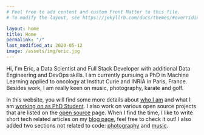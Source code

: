 ```yaml
---
# Feel free to add content and custom Front Matter to this file.
# To modify the layout, see https://jekyllrb.com/docs/themes/#overriding-theme-defaults

layout: home
title: Home
permalink: "/"
last_modified_at: 2020-05-12
image: /assets/img/eric.jpg
---
```


Hi, I'm Eric, a Data Scientist and Full Stack Developer with additional
Data Engineering and DevOps skills. I am currently pursuing a PhD in Machine Learning
applied to oncology at Institut Curie and INRIA in Paris, France.
Besides work, I am really keen on music, photography, karate and golf.

In this website, you will find some more details about [who I am](./about.html) and what I am
[working on as PhD Student](./research.html). I also work on various open source projects that
are listed on the [open source](open-source) page. When I find the time, I like
to write short tech related articles on my [blog page](blog), feel free to
check it out! I also added two sections not related to code:
[photography](photography) and [music](music).
